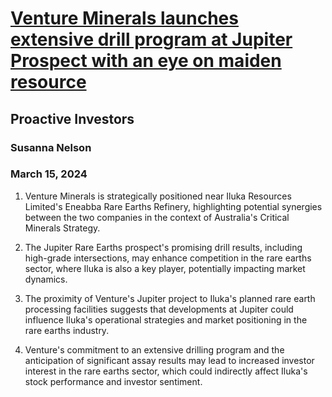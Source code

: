 # [Venture Minerals launches extensive drill program at Jupiter Prospect with an eye on maiden resource](https://advance.lexis.com/api/document?collection=news&id=urn:contentItem:6BJJ-VH11-DYDT-800N-00000-00&context=1519360)
## Proactive Investors
### Susanna Nelson
### March 15, 2024

1. Venture Minerals is strategically positioned near Iluka Resources Limited's Eneabba Rare Earths Refinery, highlighting potential synergies between the two companies in the context of Australia's Critical Minerals Strategy.

2. The Jupiter Rare Earths prospect's promising drill results, including high-grade intersections, may enhance competition in the rare earths sector, where Iluka is also a key player, potentially impacting market dynamics.

3. The proximity of Venture's Jupiter project to Iluka's planned rare earth processing facilities suggests that developments at Jupiter could influence Iluka's operational strategies and market positioning in the rare earths industry.

4. Venture's commitment to an extensive drilling program and the anticipation of significant assay results may lead to increased investor interest in the rare earths sector, which could indirectly affect Iluka's stock performance and investor sentiment.